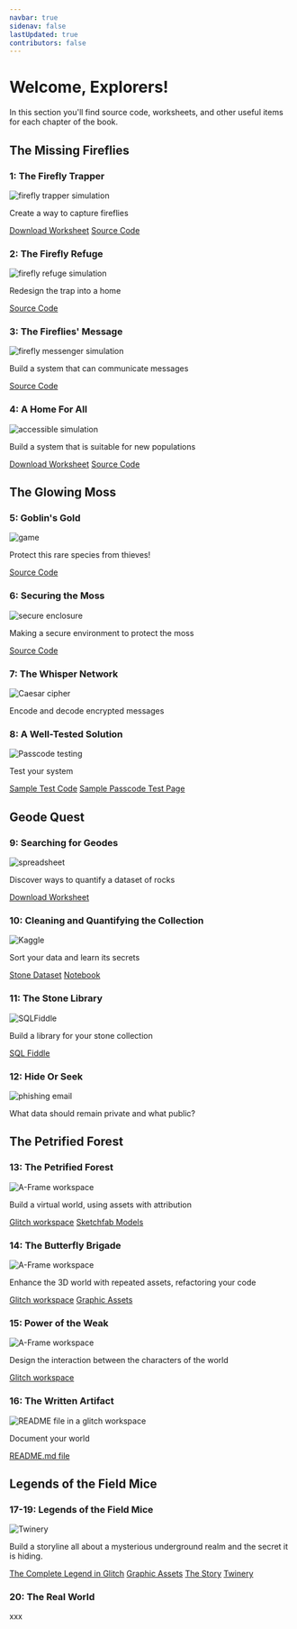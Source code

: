 ```yaml
---
navbar: true
sidenav: false
lastUpdated: true
contributors: false
---
```


# Welcome, Explorers!

In this section you'll find source code, worksheets, and other useful items for each chapter of the book.

<h2>The Missing Fireflies</h2>
      <div class="grid">
      <article>
        <div class="text">
          <div class="grid-body">
            <h3>1: The Firefly Trapper</h3>
            <img class="homeImage" alt="firefly trapper simulation" :src="$withBase('./assets/ch1.png')"/>
            <p>Create a way to capture fireflies</p>
          </div>
          <div class="footer">
            <a class="links" href="./assets/ch1-worksheet.pdf">Download Worksheet</a>
            <a class="links" href="https://github.com/CS4Kids/CS4Kids-Firefly-Trapper">Source Code</a>
          </div>
        </div>
      </article>
      <article>
        <div class="text">
        <div class="grid-body">
          <h3>2: The Firefly Refuge</h3>
          <img class="homeImage" alt="firefly refuge simulation" :src="$withBase('./assets/ch2.png')"/>
            <p>Redesign the trap into a home</p>
          </div>
          <div class="footer">
          <a class="links" href="https://github.com/CS4Kids/CS4Kids-Firefly-Refuge">Source Code</a>
          </div>
        </div>
      </article>
      <article>
        <div class="text">
          <div class="grid-body">
            <h3>3: The Fireflies' Message</h3>
            <img class="homeImage"  alt="firefly messenger simulation" :src="$withBase('./assets/ch3.png')"/>
            <p>Build a system that can communicate messages</p>
          </div>
          <div class="footer">
          <a class="links" href="https://github.com/CS4Kids/CS4Kids-Firefly-Refuge-Messenger">Source Code</a>
          </div>
        </div>
      </article>
      <article>
        <div class="text">
          <div class="grid-body">
            <h3>4: A Home For All</h3>
            <img class="homeImage"  alt="accessible simulation" :src="$withBase('./assets/ch4.png')"/>
            <p>Build a system that is suitable for new populations</p>
          </div>
          <div class="footer">
          <a class="links" href="./assets/ch4-worksheet.pdf">Download Worksheet</a>
          <a class="links" href="https://github.com/CS4Kids/CS4Kids-Accessible-Refuge">Source Code</a>
          </div>
        </div>
      </article>
      </div>
      <h2>The Glowing Moss</h2>
      <div class="grid">
      <article>
        <div class="text">
          <div class="grid-body">
            <h3>5: Goblin's Gold</h3>
            <img class="homeImage"  alt="game" :src="$withBase('./assets/ch5.png')"/>
            <p>Protect this rare species from thieves!</p>
          </div>
          <div class="footer">
            <a class="links" href="https://arcade.makecode.com/S83643-98625-32423-18143">Source Code</a>
          </div>
        </div>
      </article>
      <article>
        <div class="text">
          <div class="grid-body">
            <h3>6: Securing the Moss</h3>
            <img class="homeImage"  alt="secure enclosure" :src="$withBase('./assets/ch6.png')"/>
            <p>Making a secure environment to protect the moss</p>
          </div>
          <div class="footer">
          <a class="links" href="https://makecode.com/_RsoWUVcgHAi0">Source Code</a>
          </div>
        </div>
      </article>
      <article>
        <div class="text">
          <h3>7: The Whisper Network</h3>
          <img class="homeImage"  alt="Caesar cipher" :src="$withBase('./assets/ch7.png')"/>
          <p>Encode and decode encrypted messages</p>
        </div>
      </article>
      <article>
        <div class="text">
        <div class="grid-body">
            <h3>8: A Well-Tested Solution</h3>
            <img class="homeImage"  alt="Passcode testing" :src="$withBase('./assets/ch8.png')"/>
            <p>Test your system</p>
          </div>
          <div class="footer">
             <a class="links" href="https://github.com/CS4Kids/Sample-Test">Sample 
          Test Code</a>
           <a class="links" href="https://cs4kids.club/passcode.html">Sample 
          Passcode Test Page</a>
          </div> 
        </div>
      </article>
    </div>
    <h2>Geode Quest</h2>
    <div class="grid">
      <article>
       <div class="text">
        <div class="grid-body">
            <h3>9: Searching for Geodes</h3>
            <img class="homeImage"  alt="spreadsheet" :src="$withBase('./assets/ch9.png')"/>
          <p>Discover ways to quantify a dataset of rocks</p>
          </div>
          <div class="footer">
             <a class="links" href="./assets/ch9-worksheet.pdf">Download Worksheet</a>
          </div> 
        </div>   
      </article>
      <article>
       <div class="text">
        <div class="grid-body">
           <h3>10: Cleaning and Quantifying the Collection</h3>
            <img class="homeImage"  alt="Kaggle" :src="$withBase('./assets/ch10.png')"/>
          <p>Sort your data and learn its secrets</p>
          </div>
          <div class="footer">
             <a class="links" href="https://www.kaggle.com/datasets/jenlooper/polar-rocks">Stone Dataset</a>
             <a class="links" href="https://www.kaggle.com/code/jenlooper/rock-analysis">Notebook</a>
          </div>
        </div>   
      </article>
      <article>
       <div class="text">
        <div class="grid-body">
            <h3>11: The Stone Library</h3>
            <img class="homeImage"  alt="SQLFiddle" :src="$withBase('./assets/ch11.png')"/>
          <p>Build a library for your stone collection</p>
          </div>
          <div class="footer">
             <a class="links" href="http://sqlfiddle.com/#!5/4532a/31/0">SQL Fiddle</a>
          </div> 
        </div>   
      </article>
      <article>
       <div class="text">
        <div class="grid-body">
           <h3>12: Hide Or Seek</h3>
           <img class="homeImage"  alt="phishing email" :src="$withBase('./assets/ch12.png')"/>
          <p>What data should remain private and what public?</p>
          </div>
        </div>   
      </article>
    </div>
    <h2>The Petrified Forest</h2>
    <div class="grid">
      <article>
       <div class="text">
        <div class="grid-body">
          <h3>13: The Petrified Forest</h3>
            <img class="homeImage"  alt="A-Frame workspace" :src="$withBase('./assets/ch13.png')"/>
          <p>Build a virtual world, using assets with attribution</p>
          </div>
          <div class="footer">
             <a class="links" href="https://glitch.com/edit/#!/cs4kids-a-frame">Glitch workspace</a>
              <a class="links" href="https://github.com/CS4Kids/sketchfab-models">Sketchfab Models</a>
          </div> 
        </div>   
      </article>
      <article>
       <div class="text">
        <div class="grid-body">
          <h3>14: The Butterfly Brigade</h3>
          <img class="homeImage"  alt="A-Frame workspace" :src="$withBase('./assets/ch14.png')"/>
          <p>Enhance the 3D world with repeated assets, refactoring your code</p>
          </div>
          <div class="footer">
              <a class="links" href="https://glitch.com/edit/#!/cs4kids-aframe-2">Glitch workspace</a>
               <a class="links" href="https://github.com/CS4Kids/graphic-assets">Graphic Assets</a>
          </div> 
        </div>   
      </article>
      <article>
       <div class="text">
        <div class="grid-body">
          <h3>15: Power of the Weak</h3>
          <img class="homeImage"  alt="A-Frame workspace" :src="$withBase('./assets/ch15.png')"/>
          <p>Design the interaction between the characters of the world</p>
          </div>
          <div class="footer">
             <a class="links" href="https://glitch.com/edit/#!/cs4kids-aframe-3">Glitch workspace</a>
          </div> 
        </div>   
      </article>
       <article>
       <div class="text">
        <div class="grid-body">
          <h3>16: The Written Artifact</h3>
          <img class="homeImage"  alt="README file in a glitch workspace" :src="$withBase('./assets/ch16.png')"/>
          <p>Document your world</p>
          </div>
          <div class="footer">
             <a class="links" href="https://glitch.com/edit/#!/cs4kids-aframe-3?path=README.md%3A1%3A0">README.md file</a>
          </div> 
        </div>   
      </article>
    </div>
  <h2>Legends of the Field Mice</h2>
    <div class="grid">
      <article>
       <div class="text">
        <div class="grid-body">
          <h3>17-19: Legends of the Field Mice</h3>
          <img class="homeImage"  alt="Twinery" :src="$withBase('./assets/ch17.png')"/>
          <p>Build a storyline all about a mysterious underground realm and the secret it is hiding.</p>
          </div>
             <a class="links" href="https://glitch.com/edit/#!/cs4kids-aframe-3?path=README.md%3A1%3A0">The Complete Legend in Glitch</a>
             <a class="links" href="https://github.com/CS4Kids/graphic-assets">Graphic Assets</a>
             <a class="links" href="https://fir-shell-ambulance.glitch.me/">The Story</a>
             <a class="links" href="https://twinery.org">Twinery</a>
        </div>   
      </article>
      <article>
        <div class="text">
          <h3>20: The Real World</h3>
          <p>xxx</p>
        </div>
      </article>
    </div>

